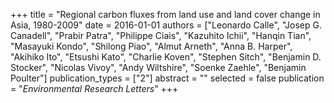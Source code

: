 +++
title = "Regional carbon fluxes from land use and land cover change in Asia, 1980-2009"
date = 2016-01-01
authors = ["Leonardo Calle", "Josep G. Canadell", "Prabir Patra", "Philippe Ciais", "Kazuhito Ichii", "Hanqin Tian", "Masayuki Kondo", "Shilong Piao", "Almut Arneth", "Anna B. Harper", "Akihiko Ito", "Etsushi Kato", "Charlie Koven", "Stephen Sitch", "Benjamin D. Stocker", "Nicolas Vivoy", "Andy Wiltshire", "Soenke Zaehle", "Benjamin Poulter"]
publication_types = ["2"]
abstract = ""
selected = false
publication = "*Environmental Research Letters*"
+++

